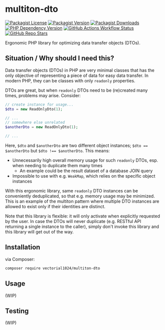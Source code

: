 # multiton-dto
[![Packagist License][packagist-license-image]][packagist-url]
[![Packagist Version][packagist-version-image]][packagist-url]
[![Packagist Downloads][packagist-downloads-image]][packagist-stats-url]
[![PHP Dependency Version][php-version-image]][packagist-url]
[![GitHub Actions Workflow Status][php-build-status-image]][github-actions-url]
[![GitHub Repo Stars][github-stars-image]][github-repo-url]

Ergonomic PHP library for optimizing data transfer objects (DTOs).

## Situation / Why should I need this?
Data transfer objects (DTOs) in PHP are very minimal classes that has the only objective of representing a piece of data for easy data transfer.
In modern PHP, they can be classes with only `readonly` properties.

DTOs are great, but when `readonly` DTOs need to be (re)created many times, problems may arise. Consider:

```php
// create instance for usage...
$dto = new ReadOnlyDto(1);

// ...
// somewhere else unrelated
$anotherDto = new ReadOnlyDto(1);

// ...
```

Here, `$dto` and `$anotherDto` are two different object instances; `$dto == $anotherDto` but `$dto !== $anotherDto`. This means:
- Unnecessarily high overall memory usage for such `readonly` DTOs, esp. when needing to duplicate them many times
  - An example could be the result dataset of a database JOIN query
- Impossible to use with e.g. `WeakMap`, which relies on the specific object instances

With this ergonomic library, same `readonly` DTO instances can be conveniently deduplicated, so that e.g. memory usage may be minimized.
This is an example of the multiton pattern where multiple DTO instances are allowed to exist only if their identities are distinct.

Note that this library is flexible: it will only activate when explicitly requested by the user.
In case the DTOs will never duplicate (e.g. RESTful API returning a single instance to the caller),
simply don't invoke this library and this library will get out of the way.

## Installation
via Composer:

```sh
composer require vectorial1024/multiton-dto
```

## Usage
(WIP)

## Testing
(WIP)

[packagist-url]: https://packagist.org/packages/vectorial1024/multiton-dto
[packagist-stats-url]: https://packagist.org/packages/vectorial1024/multiton-dto/stats
[github-repo-url]: https://github.com/Vectorial1024/multiton-dto
[github-actions-url]: https://github.com/Vectorial1024/multiton-dto/actions/workflows/php.yml

[packagist-license-image]: https://img.shields.io/packagist/l/vectorial1024/multiton-dto?style=plastic
[packagist-version-image]: https://img.shields.io/packagist/v/vectorial1024/multiton-dto?style=plastic
[packagist-downloads-image]: https://img.shields.io/packagist/dm/vectorial1024/multiton-dto?style=plastic
[php-version-image]: https://img.shields.io/packagist/dependency-v/vectorial1024/multiton-dto/php?style=plastic&label=PHP
[php-build-status-image]: https://img.shields.io/github/actions/workflow/status/Vectorial1024/multiton-dto/php.yml?style=plastic
[github-stars-image]: https://img.shields.io/github/stars/vectorial1024/multiton-dto
